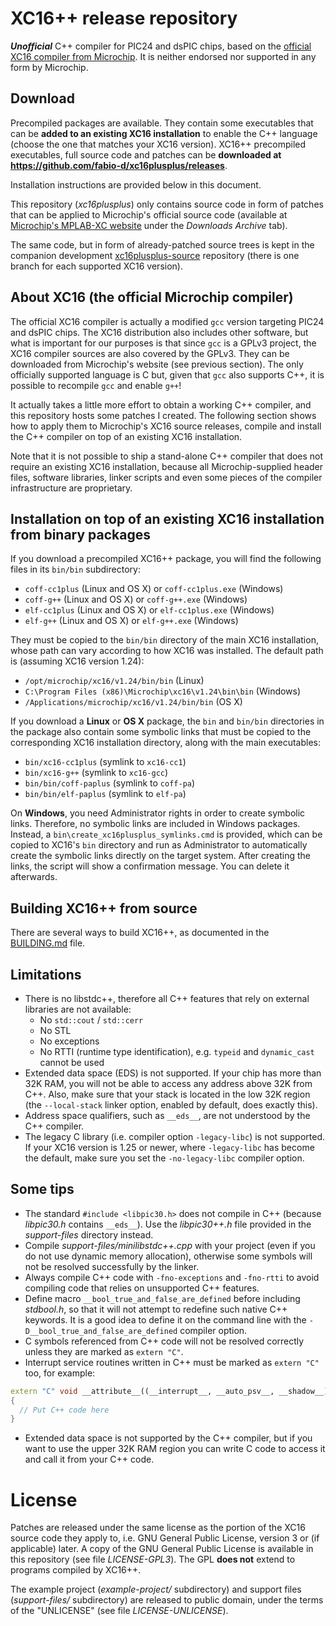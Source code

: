 # XC16++ release repository

***Unofficial*** C++ compiler for PIC24 and dsPIC chips, based on the [official
XC16 compiler from Microchip](https://www.microchip.com/mplab/compilers).
It is neither endorsed nor supported in any form by Microchip.

## Download

Precompiled packages are available. They contain some executables that can be
**added to an existing XC16 installation** to enable the C++ language (choose
the one that matches your XC16 version). XC16++ precompiled executables, full
source code and patches can be **downloaded at
https://github.com/fabio-d/xc16plusplus/releases**.

Installation instructions are provided below in this document.

This repository (*xc16plusplus*) only contains source code in form of patches
that can be applied to Microchip's official source code (available at
[Microchip's MPLAB-XC website](https://www.microchip.com/mplab/compilers) under
the *Downloads Archive* tab).

The same code, but in form of already-patched source trees is kept in the
companion development
[xc16plusplus-source](https://github.com/fabio-d/xc16plusplus-source/branches/all)
repository (there is one branch for each supported XC16 version).

## About XC16 (the official Microchip compiler)

The official XC16 compiler is actually a modified `gcc` version targeting PIC24
and dsPIC chips. The XC16 distribution also includes other software, but what is
important for our purposes is that since `gcc` is a GPLv3 project, the XC16
compiler sources are also covered by the GPLv3. They can be downloaded from
Microchip's website (see previous section). The only officially supported
language is C but, given that `gcc` also supports C++, it is possible to
recompile `gcc` and enable `g++`!

It actually takes a little more effort to obtain a working C++ compiler, and
this repository hosts some patches I created. The following section shows how to
apply them to Microchip's XC16 source releases, compile and install the C++
compiler on top of an existing XC16 installation.

Note that it is not possible to ship a stand-alone C++ compiler that does not
require an existing XC16 installation, because all Microchip-supplied header
files, software libraries, linker scripts and even some pieces of the compiler
infrastructure are proprietary.

## Installation on top of an existing XC16 installation from binary packages

If you download a precompiled XC16++ package, you will find the following files
in its `bin/bin` subdirectory:
 * `coff-cc1plus` (Linux and OS X) or `coff-cc1plus.exe` (Windows)
 * `coff-g++` (Linux and OS X) or `coff-g++.exe` (Windows)
 * `elf-cc1plus` (Linux and OS X) or `elf-cc1plus.exe` (Windows)
 * `elf-g++` (Linux and OS X) or `elf-g++.exe` (Windows)

They must be copied to the `bin/bin` directory of the main XC16 installation,
whose path can vary according to how XC16 was installed. The default path is
(assuming XC16 version 1.24):
 * `/opt/microchip/xc16/v1.24/bin/bin` (Linux)
 * `C:\Program Files (x86)\Microchip\xc16\v1.24\bin\bin` (Windows)
 * `/Applications/microchip/xc16/v1.24/bin/bin` (OS X)

If you download a **Linux** or **OS X** package, the `bin` and `bin/bin`
directories in the package also contain some symbolic links that must be copied
to the corresponding XC16 installation directory, along with the main
executables:
 * `bin/xc16-cc1plus` (symlink to `xc16-cc1`)
 * `bin/xc16-g++` (symlink to `xc16-gcc`)
 * `bin/bin/coff-paplus` (symlink to `coff-pa`)
 * `bin/bin/elf-paplus` (symlink to `elf-pa`)

On **Windows**, you need Administrator rights in order to create symbolic links.
Therefore, no symbolic links are included in Windows packages. Instead, a
`bin\create_xc16plusplus_symlinks.cmd` is provided, which can be copied to
XC16's `bin` directory and run as Administrator to automatically create the
symbolic links directly on the target system. After creating the links, the
script will show a confirmation message. You can delete it afterwards.

## Building XC16++ from source

There are several ways to build XC16++, as documented in the
[BUILDING.md](https://github.com/fabio-d/xc16plusplus/blob/master/BUILDING.md)
file.

## Limitations
 * There is no libstdc++, therefore all C++ features that rely on external
   libraries are not available:
    * No `std::cout` / `std::cerr`
    * No STL
    * No exceptions
    * No RTTI (runtime type identification), e.g. `typeid` and `dynamic_cast`
      cannot be used
 * Extended data space (EDS) is not supported. If your chip has more than 32K
   RAM, you will not be able to access any address above 32K from C++. Also,
   make sure that your stack is located in the low 32K region (the
   `--local-stack` linker option, enabled by default, does exactly this).
 * Address space qualifiers, such as `__eds__`, are not understood by the C++
   compiler.
 * The legacy C library (i.e. compiler option `-legacy-libc`) is not supported.
   If your XC16 version is 1.25 or newer, where `-legacy-libc` has become the
   default, make sure you set the `-no-legacy-libc` compiler option.

## Some tips
 * The standard `#include <libpic30.h>` does not compile in C++ (because
   *libpic30.h* contains `__eds__`). Use the *libpic30++.h* file provided in the
   *support-files* directory instead.
 * Compile *support-files/minilibstdc++.cpp* with your project (even if you do
   not use dynamic memory allocation), otherwise some symbols will not be
   resolved successfully by the linker.
 * Always compile C++ code with `-fno-exceptions` and `-fno-rtti` to avoid
   compiling code that relies on unsupported C++ features.
 * Define macro `__bool_true_and_false_are_defined` before including
   *stdbool.h*, so that it will not attempt to redefine such native C++
   keywords. It is a good idea to define it on the command line with the
   `-D__bool_true_and_false_are_defined` compiler option.
 * C symbols referenced from C++ code will not be resolved correctly unless they
   are marked as `extern "C"`.
 * Interrupt service routines written in C++ must be marked as `extern "C"` too,
   for example:
```C++
extern "C" void __attribute__((__interrupt__, __auto_psv__, __shadow__)) _T1Interrupt(void)
{
  // Put C++ code here
}
```
 * Extended data space is not supported by the C++ compiler, but if you want to
   use the upper 32K RAM region you can write C code to access it and call it
   from your C++ code.

# License

Patches are released under the same license as the portion of the XC16 source
code they apply to, i.e. GNU General Public License, version 3 or (if
applicable) later. A copy of the GNU General Public License is available in this
repository (see file *LICENSE-GPL3*). The GPL **does not** extend to programs
compiled by XC16++.

The example project (*example-project/* subdirectory) and support files
(*support-files/* subdirectory) are released to public domain, under the terms
of the "UNLICENSE" (see file *LICENSE-UNLICENSE*).

